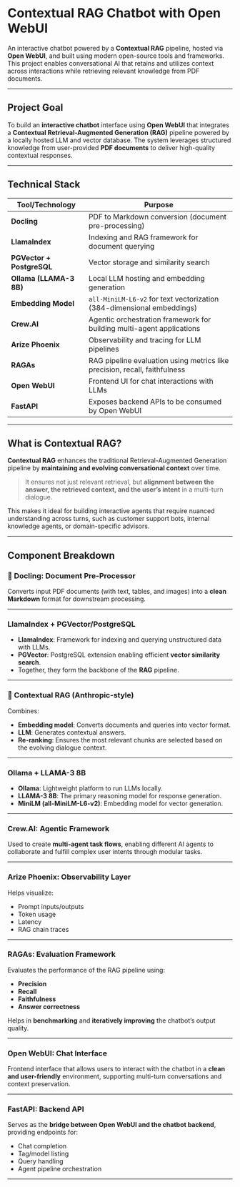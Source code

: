 #  Contextual RAG Chatbot with Open WebUI

An interactive chatbot powered by a **Contextual RAG** pipeline, hosted via **Open WebUI**, and built using modern open-source tools and frameworks. This project enables conversational AI that retains and utilizes context across interactions while retrieving relevant knowledge from PDF documents.

---

##  Project Goal

To build an **interactive chatbot** interface using **Open WebUI** that integrates a **Contextual Retrieval-Augmented Generation (RAG)** pipeline powered by a locally hosted LLM and vector database. The system leverages structured knowledge from user-provided **PDF documents** to deliver high-quality contextual responses.

---

##  Technical Stack

| Tool/Technology       | Purpose                                                                 |
|-----------------------|-------------------------------------------------------------------------|
| **Docling**           | PDF to Markdown conversion (document pre-processing)                    |
| **LlamaIndex**        | Indexing and RAG framework for document querying                        |
| **PGVector + PostgreSQL** | Vector storage and similarity search                                  |
| **Ollama (LLAMA-3 8B)** | Local LLM hosting and embedding generation                              |
| **Embedding Model**   | `all-MiniLM-L6-v2` for text vectorization (384-dimensional embeddings)  |
| **Crew.AI**           | Agentic orchestration framework for building multi-agent applications   |
| **Arize Phoenix**     | Observability and tracing for LLM pipelines                             |
| **RAGAs**             | RAG pipeline evaluation using metrics like precision, recall, faithfulness |
| **Open WebUI**        | Frontend UI for chat interactions with LLMs                             |
| **FastAPI**           | Exposes backend APIs to be consumed by Open WebUI                       |

---

##  What is Contextual RAG?

**Contextual RAG** enhances the traditional Retrieval-Augmented Generation pipeline by **maintaining and evolving conversational context** over time.

> It ensures not just relevant retrieval, but **alignment between the answer, the retrieved context, and the user’s intent** in a multi-turn dialogue.

This makes it ideal for building interactive agents that require nuanced understanding across turns, such as customer support bots, internal knowledge agents, or domain-specific advisors.

---

##  Component Breakdown

### 📄 Docling: Document Pre-Processor
Converts input PDF documents (with text, tables, and images) into a **clean Markdown** format for downstream processing.

---

###  LlamaIndex + PGVector/PostgreSQL

- **LlamaIndex**: Framework for indexing and querying unstructured data with LLMs.
- **PGVector**: PostgreSQL extension enabling efficient **vector similarity search**.
- Together, they form the backbone of the **RAG** pipeline.

---

### 🤖 Contextual RAG (Anthropic-style)

Combines:
- **Embedding model**: Converts documents and queries into vector format.
- **LLM**: Generates contextual answers.
- **Re-ranking**: Ensures the most relevant chunks are selected based on the evolving dialogue context.

---

###  Ollama + LLAMA-3 8B

- **Ollama**: Lightweight platform to run LLMs locally.
- **LLAMA-3 8B**: The primary reasoning model for response generation.
- **MiniLM (all-MiniLM-L6-v2)**: Embedding model for vector generation.

---

###  Crew.AI: Agentic Framework

Used to create **multi-agent task flows**, enabling different AI agents to collaborate and fulfill complex user intents through modular tasks.

---

###  Arize Phoenix: Observability Layer

Helps visualize:
- Prompt inputs/outputs
- Token usage
- Latency
- RAG chain traces

---

###  RAGAs: Evaluation Framework

Evaluates the performance of the RAG pipeline using:
- **Precision**
- **Recall**
- **Faithfulness**
- **Answer correctness**

Helps in **benchmarking** and **iteratively improving** the chatbot’s output quality.

---

###  Open WebUI: Chat Interface

Frontend interface that allows users to interact with the chatbot in a **clean and user-friendly** environment, supporting multi-turn conversations and context preservation.

---

###  FastAPI: Backend API

Serves as the **bridge between Open WebUI and the chatbot backend**, providing endpoints for:
- Chat completion
- Tag/model listing
- Query handling
- Agent pipeline orchestration

---
